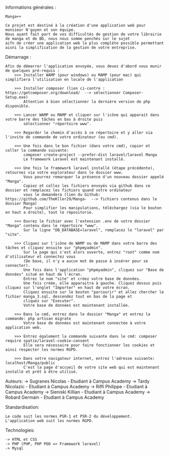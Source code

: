 Informations générales :

	Manga++

	Ce projet est destiné à la création d'une application web pour monsieur N'guyen et son équipe.
	Nous ayant fait part de vos difficultés de gestion de votre librairie de manga et de BD, nous nous somme penchés sur le sujet
	aifn de créer une application web la plus complète possible permettant aisni la simplification de la gestion de votre entreprise.

Démarrage :

	Afin de démarrer l'application envoyée, vous devez d'abord vous munir de quelques pré-requis :
		>>> Installer WAMP (pour windows) ou MAMP (pour mac) qui simplifiera l'utilisation en locale de l'application

		>>> Installer composer (lien ci-contre : https://getcomposer.org/download/  --> sélectionner Composer-Setup.exe)
		    Attention à bien sélectionner la dernière version de php disponible.

		>>> Lancer WAMP ou MAMP et cliquer sur l'icône qui apparait dans votre barre des tâches en bas à droite puis
		    sélectionner "répertoire www".

		>>> Regarder le chemin d'accès à ce répertoire et y aller via l'invite de commande de votre ordinateur (ou cmd).

		>>> Une fois dans le bon fichier (dans votre cmd), copier et coller la commande suivante:
			composer create-project --prefer-dist laravel/laravel Manga
		    Le framework Laravel est maintenant installé.

		>>> Une fois le framework laravel installé (étape précédente), retournez via votre explorateur dans le dossier www.
		    Vous pourrez remarquer la présence d'un nouveau dossier appelé "Manga".
		    Copiez et collez les fichiers envoyés via github dans ce dossier et remplacez les fichiers quand votre ordinateur
		    vous le demandera (lien du Github: https://github.com/TheKller29/Manga-  --> fichiers contenus dans le dossier Manga)
		    Pour simplifier les manipulations, téléchargez (via le bouton en haut a droite), tout le répositorie.

		>>> Ouvrez le fichier avec l'extension .env de votre dossier "Manga" contenu dans le répertoire "www".
		    Sur la ligne "DB_DATABASE=laravel", remplacez le "laravel" par "site".

		>>> Cliquez sur l'icône de WAMP ou de MAMP dans votre barre des tâches et cliquez ensuite sur "phpmyadmin".
		    Sur la page qui s'est alors ouverte, entrez "root" comme nom d'utilisateur et connectez vous
		    (De base, il n'y a aucun mot de passe à insérer pour se connecter).
		    Une fois dans l'application "phpmyadmin", cliquez sur "Base de données" situé en haut de l'écran.
		    Entrez le nom "site" et créez votre base de données.
		    Une fois créée, elle apparaitra à gauche. Cliquez dessus puis cliquez sur l'onglet "Importer" en haut de votre écran.
		    Cliquez ensuite sur le bouton "parcourir" et allez chercher le fichier manga_3.sql, descendez tout en bas de la page et
		    cliquez sur "Executer".
		    Votre base de données est maintenant installée.

		>>> Dans le cmd, entrez dans le dossier "Manga" et entrez la commande: php artisan migrate
		    Votre base de données est maintenant connectée à votre application web.

		>>> Entrez également la commande suivante dans le cmd: composer require spatie/laravel-cookie-consent
		    Elle sera nécessaire pour faire fonctionner les cookies et ainsi respecter les normes RGPD.

		>>> Dans votre navigateur internet, entrez l'adresse suivante: localhost/Manga/public
		    C'est la page d'accueil de votre site web qui est maintenant installé et prêt à être utilisé.

Auteurs: 
	-> Sugranes Nicolas - Etudiant à Campus Academy
	-> Tardy Nicolazic - Etudiant à Campus Academy
	-> Riffi Philippe - Etudiant à Campus Academy
	-> Sieniski Killian - Etudiant à Campus Academy
	-> Robard Germain - Etudiant à Campus Academy

Standardisation:

	Le code suit les normes PSR-1 et PSR-2 du développement.
	L'application web suit les normes RGPD.

Technologies: 

	-> HTML et CSS
	-> PHP (PHP, PHP POO => Framework laravel)
	-> Mysql